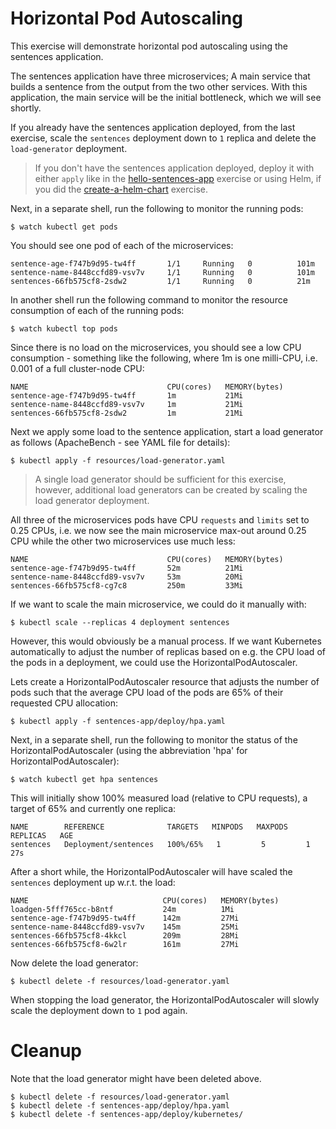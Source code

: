 # Horizontal Pod Autoscaling

This exercise will demonstrate horizontal pod autoscaling using the sentences
application.

The sentences application have three microservices; A main service that builds a
sentence from the output from the two other services. With this application, the
main service will be the initial bottleneck, which we will see shortly.

If you already have the sentences application deployed, 
from the last exercise, scale the `sentences` deployment down to
`1` replica and delete the `load-generator` deployment.

> If you don't have the sentences application deployed,
> deploy it with either `apply` like in the 
> [hello-sentences-app](hello-sentences-app.md#running-the-sentences-application-on-kubernetes)
> exercise or using Helm, if you did the [create-a-helm-chart](create-a-helm-chart.md) exercise.

Next, in a separate shell, run the following to monitor the running pods:

```shell
$ watch kubectl get pods
```

You should see one pod of each of the microservices:

```
sentence-age-f747b9d95-tw4ff       1/1     Running   0          101m
sentence-name-8448ccfd89-vsv7v     1/1     Running   0          101m
sentences-66fb575cf8-2sdw2         1/1     Running   0          21m
```

In another shell run the following command to monitor the resource consumption
of each of the running pods:

```shell
$ watch kubectl top pods
```

Since there is no load on the microservices, you should see a low CPU
consumption - something like the following, where 1m is one milli-CPU,
i.e. 0.001 of a full cluster-node CPU:

```
NAME                               CPU(cores)   MEMORY(bytes)
sentence-age-f747b9d95-tw4ff       1m           21Mi            
sentence-name-8448ccfd89-vsv7v     1m           21Mi            
sentences-66fb575cf8-2sdw2         1m           21Mi 
```

Next we apply some load to the sentence application, start a load generator as
follows (ApacheBench - see YAML file for details):

```shell
$ kubectl apply -f resources/load-generator.yaml
```

> A single load generator should be sufficient for this exercise, however,
> additional load generators can be created by scaling the load generator
> deployment.

All three of the microservices pods have CPU `requests` and `limits` set to 0.25
CPUs, i.e. we now see the main microservice max-out around 0.25 CPU while the
other two microservices use much less:

```
NAME                               CPU(cores)   MEMORY(bytes)
sentence-age-f747b9d95-tw4ff       52m          21Mi
sentence-name-8448ccfd89-vsv7v     53m          20Mi
sentences-66fb575cf8-cg7c8         250m         33Mi
```

If we want to scale the main microservice, we could do it manually with:

```shell
$ kubectl scale --replicas 4 deployment sentences
```

However, this would obviously be a manual process. If we want Kubernetes
automatically to adjust the number of replicas based on e.g. the CPU load of the
pods in a deployment, we could use the HorizontalPodAutoscaler.

Lets create a HorizontalPodAutoscaler resource that adjusts the number of pods
such that the average CPU load of the pods are 65% of their requested CPU
allocation:

```shell
$ kubectl apply -f sentences-app/deploy/hpa.yaml
```

Next, in a separate shell, run the following to monitor the status of the
HorizontalPodAutoscaler (using the abbreviation 'hpa' for
HorizontalPodAutoscaler):

```shell
$ watch kubectl get hpa sentences
```

This will initially show 100% measured load (relative to CPU requests), a target
of 65% and currently one replica:

```
NAME        REFERENCE              TARGETS   MINPODS   MAXPODS   REPLICAS   AGE
sentences   Deployment/sentences   100%/65%   1         5         1          27s
```

After a short while, the HorizontalPodAutoscaler will have scaled the
`sentences` deployment up w.r.t. the load:

```
NAME                              CPU(cores)   MEMORY(bytes)
loadgen-5fff765cc-b8ntf           24m          1Mi
sentence-age-f747b9d95-tw4ff      142m         27Mi
sentence-name-8448ccfd89-vsv7v    145m         25Mi
sentences-66fb575cf8-4kkcl        209m         28Mi
sentences-66fb575cf8-6w2lr        161m         27Mi
```

Now delete the load generator:

```shell
$ kubectl delete -f resources/load-generator.yaml
```

When stopping the load generator, the HorizontalPodAutoscaler will slowly
scale the deployment down to `1` pod again.

# Cleanup

Note that the load generator might have been deleted above.

```shell
$ kubectl delete -f resources/load-generator.yaml
$ kubectl delete -f sentences-app/deploy/hpa.yaml
$ kubectl delete -f sentences-app/deploy/kubernetes/
```
